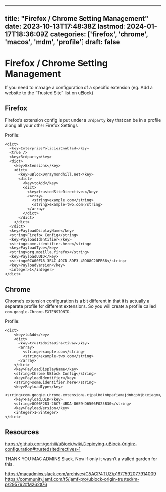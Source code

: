 
---
title: "Firefox / Chrome Setting Management"
date: 2023-10-13T17:48:38Z
lastmod: 2024-01-17T18:36:09Z
categories: ['firefox', 'chrome', 'macos', 'mdm', 'profile']
draft: false
---


# Firefox / Chrome Setting Management

If you need to manage a configuration of a specific extension (eg. Add a website to the “Trusted Site” list on uBlock)

## Firefox
Firefox’s extension config is put under a `3rdparty` key that can be in a profile along all your other Firefox Settings

Profile:
```
<dict>
  <key>EnterprisePoliciesEnabled</key>
  <true />
  <key>3rdparty</key>
  <dict>
    <key>Extensions</key>
    <dict>
      <key>uBlock0@raymondhill.net</key>
      <dict>
        <key>toAdd</key>
        <dict>
          <key>trustedSiteDirectives</key>
          <array>
            <string>example.com</string>
            <string>example-two.com</string>
          </array>
        </dict>
      </dict>
    </dict>
  </dict>
  <key>PayloadDisplayName</key>
  <string>Firefox Config</string>
  <key>PayloadIdentifier</key>
  <string>some.identifier.here</string>
  <key>PayloadType</key>
  <string>org.mozilla.firefox</string>
  <key>PayloadUUID</key>
  <string>0CA00E46-3E4C-49CD-8DE3-40D08C20EB66</string>
  <key>PayloadVersion</key>
  <integer>1</integer>
</dict>
```

## Chrome
Chrome’s extension configuration is a bit different in that it is actually a separate profile for different extensions. So you will create a profile called `com.google.Chrome.EXTENSIONID`.

Profile:
```
<dict>
    <key>toAdd</key>
    <dict>
      <key>trustedSiteDirectives</key>
      <array>
        <string>example.com</string>
        <string>example-two.com</string>
      </array>
    </dict>
    <key>PayloadDisplayName</key>
    <string>Chrome UBlock Config</string>
    <key>PayloadIdentifier</key>
    <string>some.identifier.here</string>
    <key>PayloadType</key>
    <string>com.google.Chrome.extensions.cjpalhdlnbpafiamejdnhcphjbkeiagm</string>
    <key>PayloadUUID</key>
    <string>0C06F283-26C7-4BDA-86E9-D6506F025B30</string>
    <key>PayloadVersion</key>
    <integer>1</integer>
</dict>
```
## Resources
https://github.com/gorhill/uBlock/wiki/Deploying-uBlock-Origin:-configuration#trustedsitedirectives-1

THANK YOU MAC ADMINS Slack. Now if only it wasn’t a walled garden for this.

https://macadmins.slack.com/archives/C5ACP4TUZ/p1677592077914009  
https://community.jamf.com/t5/jamf-pro/ublock-origin-trusted/m-p/295762#M262076


<!-- #public #firefox #chrome #macos #mdm #profile -->

<!-- {BearID:BAAC74AD-24E7-44A3-8B9F-9B1C7B87EBE9} -->

